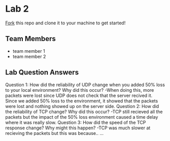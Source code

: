 # Lab 2
[Fork](https://docs.github.com/en/get-started/quickstart/fork-a-repo) this repo and clone it to your machine to get started!

## Team Members
- team member 1
- team member 2

## Lab Question Answers

Question 1: How did the reliability of UDP change when you added 50% loss to your local
environment? Why did this occur?
-When doing this, more packets were lost since UDP does not check that the server recived it.
Since we added 50% loss to the environment, it showed that the packets were lost and nothing
showed up on the server side.
Question 2: How did the reliability of TCP change? Why did this occur?
-TCP still recieved all the packets but the impact of the 50% loss environment caused a 
time delay where it was really slow.
Question 3: How did the speed of the TCP response change? Why might this happen?
-TCP was much slower at recieving the packets but this was because..
...
